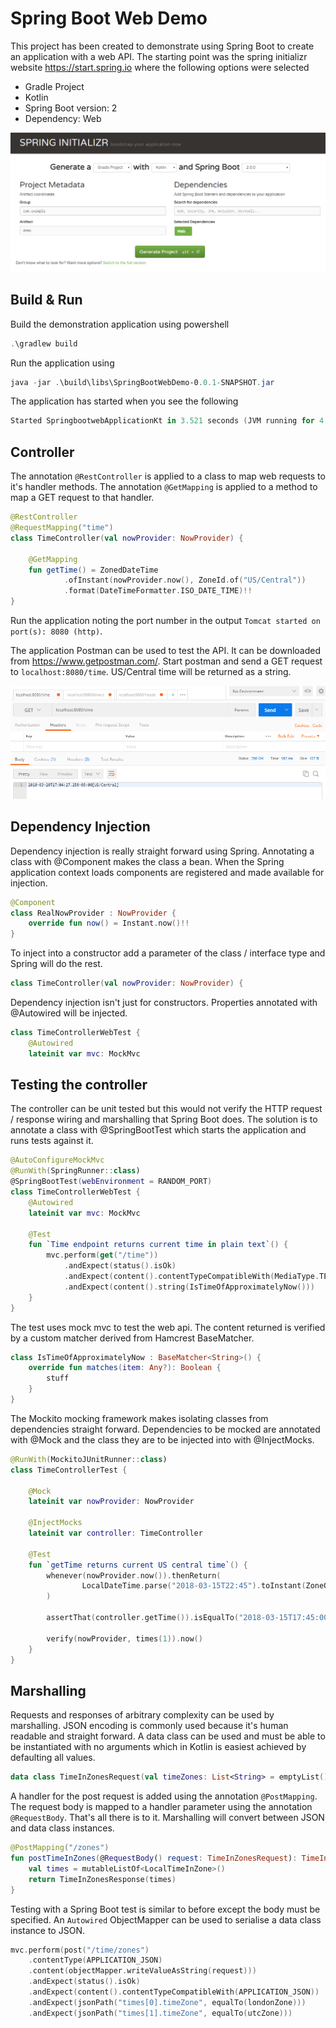 # Spring Boot Web Demo

This project has been created to demonstrate using Spring Boot to create an application with a web API. The starting point was the spring initializr website https://start.spring.io where the following options were selected
 * Gradle Project
 * Kotlin
 * Spring Boot version: 2
 * Dependency: Web
 
![initializr](https://github.com/DangerousDarlow/SpringBootWebDemo/blob/master/screenshots/initializr.png)

## Build & Run

Build the demonstration application using powershell

```powershell
.\gradlew build
```

Run the application using

```powershell
java -jar .\build\libs\SpringBootWebDemo-0.0.1-SNAPSHOT.jar
```

The application has started when you see the following

```powershell
Started SpringbootwebApplicationKt in 3.521 seconds (JVM running for 4.001)
```

## Controller

The annotation `@RestController` is applied to a class to map web requests to it's handler methods. The annotation `@GetMapping` is applied to a method to map a GET request to that handler.

```kotlin
@RestController
@RequestMapping("time")
class TimeController(val nowProvider: NowProvider) {

    @GetMapping
    fun getTime() = ZonedDateTime
            .ofInstant(nowProvider.now(), ZoneId.of("US/Central"))
            .format(DateTimeFormatter.ISO_DATE_TIME)!!
}
```

Run the application noting the port number in the output `Tomcat started on port(s): 8080 (http)`.

The application Postman can be used to test the API. It can be downloaded from https://www.getpostman.com/. Start postman and send a GET request to `localhost:8080/time`. US/Central time will be returned as a string.

![get time](https://github.com/DangerousDarlow/SpringBootWebDemo/blob/master/screenshots/postman-get-time.png)

## Dependency Injection

Dependency injection is really straight forward using Spring. Annotating a class with @Component makes the class a bean. When the Spring application context loads components are registered and made available for injection.

```kotlin
@Component
class RealNowProvider : NowProvider {
    override fun now() = Instant.now()!!
}
```

To inject into a constructor add a parameter of the class / interface type and Spring will do the rest.

```kotlin
class TimeController(val nowProvider: NowProvider) {
```

Dependency injection isn't just for constructors. Properties annotated with @Autowired will be injected.

```kotlin
class TimeControllerWebTest {
    @Autowired
    lateinit var mvc: MockMvc
```

## Testing the controller

The controller can be unit tested but this would not verify the HTTP request / response wiring and marshalling that Spring Boot does. The solution is to annotate a class with @SpringBootTest which starts the application and runs tests against it.

```kotlin
@AutoConfigureMockMvc
@RunWith(SpringRunner::class)
@SpringBootTest(webEnvironment = RANDOM_PORT)
class TimeControllerWebTest {
    @Autowired
    lateinit var mvc: MockMvc

    @Test
    fun `Time endpoint returns current time in plain text`() {
        mvc.perform(get("/time"))
            .andExpect(status().isOk)
            .andExpect(content().contentTypeCompatibleWith(MediaType.TEXT_PLAIN))
            .andExpect(content().string(IsTimeOfApproximatelyNow()))
    }
}
```

The test uses mock mvc to test the web api. The content returned is verified by a custom matcher derived from Hamcrest BaseMatcher.

```kotlin
class IsTimeOfApproximatelyNow : BaseMatcher<String>() {
    override fun matches(item: Any?): Boolean {
        stuff
    }
}
```

The Mockito mocking framework makes isolating classes from dependencies straight forward. Dependencies to be mocked are annotated with @Mock and the class they are to be injected into with @InjectMocks.

```kotlin
@RunWith(MockitoJUnitRunner::class)
class TimeControllerTest {

    @Mock
    lateinit var nowProvider: NowProvider

    @InjectMocks
    lateinit var controller: TimeController

    @Test
    fun `getTime returns current US central time`() {
        whenever(nowProvider.now()).thenReturn(
                LocalDateTime.parse("2018-03-15T22:45").toInstant(ZoneOffset.UTC)
        )

        assertThat(controller.getTime()).isEqualTo("2018-03-15T17:45:00-05:00[US/Central]")

        verify(nowProvider, times(1)).now()
    }
}
```

## Marshalling

Requests and responses of arbitrary complexity can be used by marshalling. JSON encoding is commonly used because it's human readable and straight forward. A data class can be used and must be able to be instantiated with no arguments which in Kotlin is easiest achieved by defaulting all values.

```kotlin
data class TimeInZonesRequest(val timeZones: List<String> = emptyList())
```

A handler for the post request is added using the annotation `@PostMapping`. The request body is mapped to a handler parameter using the annotation `@RequestBody`. That's all there is to it. Marshalling will convert between JSON and data class instances.

```kotlin
@PostMapping("/zones")
fun postTimeInZones(@RequestBody() request: TimeInZonesRequest): TimeInZonesResponse {
    val times = mutableListOf<LocalTimeInZone>()
    return TimeInZonesResponse(times)
}
```

Testing with a Spring Boot test is similar to before except the body must be specified. An `Autowired` ObjectMapper can be used to serialise a data class instance to JSON.

```kotlin
mvc.perform(post("/time/zones")
    .contentType(APPLICATION_JSON)
    .content(objectMapper.writeValueAsString(request)))
    .andExpect(status().isOk)
    .andExpect(content().contentTypeCompatibleWith(APPLICATION_JSON))
    .andExpect(jsonPath("times[0].timeZone", equalTo(londonZone)))
    .andExpect(jsonPath("times[1].timeZone", equalTo(utcZone)))
```